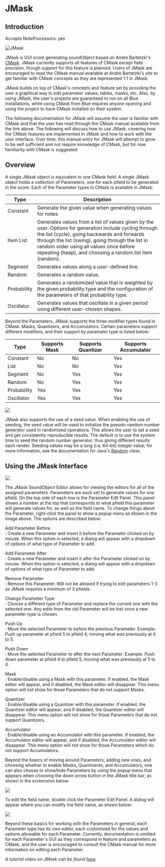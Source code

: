 # JMask

## Introduction

Accepts NoteProcessors: yes

![JMask](../../../images/JMask.png)

JMask is GUI score generating soundObject based on Andre Bartetzki's
[CMask](http://www.bartetzki.de/en/software.html). JMask currently
supports all features of CMask except field precision, though support
for this feature is planned. Users of JMask are encouraged to read the
CMask manual available at Andre Bartetzki's site to get familiar with
CMask concepts as they are represented 1:1 in JMask.

JMask builds on top of CMask's concepts and feature set by providing the
user a graphical way to edit parameter values, tables, masks, etc. Also,
by using JMask, the user's projects are guaranteed to run on all Blue
installations, while using CMask from Blue requires anyone opening and
using the project to have CMask installed on their system.

The following documentation for JMask will assume the user is familiar
with CMask and that the user has read through the CMask manual available
from the link above. The following will discuss how to use JMask,
covering how the CMask features are implemented in JMask and how to work
with the user interface. Over time, this manual entry for JMask will
attempt to grow to be self sufficient and not require knowledge of
CMask, but for now familiarity with CMask is suggested.

## Overview

A single JMask object is equivalent to one CMask field. A single JMask
object holds a collection of Parameters, one for each pfield to be
generated in the score. Each of the Parameter types in CMask is
available in JMask:

| Type        | Description                                                                                                                                                                                                                                                                                                       |
| ----------- | ----------------------------------------------------------------------------------------------------------------------------------------------------------------------------------------------------------------------------------------------------------------------------------------------------------------- |
| Constant    | Generate the given value when generating values for notes                                                                                                                                                                                                                                                         |
| Item List   | Generates values from a list of values given by the user. Options for generation include cycling through the list (cycle), going backwards and forwards through the list (swing), going through the list in random order using all values once before repeating (heap), and choosing a random list item (random). |
| Segment     | Generates values along a user-defined line.                                                                                                                                                                                                                                                                       |
| Random      | Generates a random value.                                                                                                                                                                                                                                                                                         |
| Probability | Generates a randomized value that is weighted by the given probability type and the configuration of the parameters of that probability type.                                                                                                                                                                     |
| Oscillator  | Generates values that oscillate in a given period using different user-chosen shapes.                                                                                                                                                                                                                             |


Beyond the Parameters, JMask supports the three modifier types found in
CMask: Masks, Quantizers, and Accumulators. Certain parameters support
different modifiers, and their support by paramater type is listed
below:

| Type        | Supports Mask | Supports Quantizer | Supports Accumulator |
| ----------- | ------------- | ------------------ | -------------------- |
| Constant    | No            | No                 | Yes                  |
| List        | No            | No                 | Yes                  |
| Segment     | No            | Yes                | Yes                  |
| Random      | No            | Yes                | Yes                  |
| Probability | Yes           | Yes                | Yes                  |
| Oscillator  | Yes           | Yes                | Yes                  |

![](../../../images/FlowchartJmask.png)

JMask also supports the use of a seed value. When enabling the use of
seeding, the seed value will be used to initialize the pseudo-random
number generator used in randomized operations. This allows the user to
set a seed and get consistently reproducible results. The default is to
use the system time to seed the random number generator, thus giving
different results each render. Seeding values may be a long (i.e, 64-bit)
integer value; for more information, see the documentation for Java's
[Random](https://docs.oracle.com/javase/8/docs/api/java/util/Random.html#Random-long-)
class.

## Using the JMask Interface

![](../../../images/jmask.png)

The JMask SoundObject Editor allows for viewing the editors for all of
the assigned parameters. Parameters are each set to generate values for
one pfield. On the top side of each row is the Parameter Edit Panel.
This panel shows a number at the top that corresponds to what pfield
this parameter will generate values for, as well as the field name. To
change things about the Parameter, right-click the panel to show a popup
menu as shown in the image above. The options are described below:

Add Parameter Before  
:   Create a new Parameter and insert it before the Parameter clicked on
    by mouse. When this option is selected, a dialog will appear with a
    dropdown of options of what type of Parameter to add.

Add Parameter After  
:   Create a new Parameter and insert it after the Parameter clicked on
    by mouse. When this option is selected, a dialog will appear with a
    dropdown of options of what type of Parameter to add.

Remove Parameter  
:   Remove this Parameter. Will not be allowed if trying to edit
    parameters 1-3 as JMask requires a minimum of 3 pfields.

Change Parameter Type  
:   Choose a different type of Parameter and replace the current one
    with the selected one. Any edits from the old Parameter will be lost
    once a new parameter type is chosen.

Push Up  
:   Move the selected Parameter to before the previous Parameter.
    Example: Push up parameter at pfield 5 to pfield 4, moving what was
    previously at 4 to 5.

Push Down  
:   Move the selected Parameter to after the next Parameter. Example:
    Push down parameter at pfield 4 to pfield 5, moving what was
    previously at 5 to 4.

Mask  
:   Enable/disable using a Mask with this parameter. If enabled, the
    Mask editor will appear, and if disabled, the Mask editor will
    disappear. This menu option will not show for those Parameters that
    do not support Masks.

Quantizer  
:   Enable/disable using a Quantizer with this parameter. If enabled,
    the Quantizer editor will appear, and if disabled, the Quantizer
    editor will disappear. This menu option will not show for those
    Parameters that do not support Quantizers.

Accumulator  
:   Enable/disable using an Accumulator with this parameter. If enabled,
    the Accumulator editor will appear, and if disabled, the Accumulator
    editor will disappear. This menu option will not show for those
    Parameters which do not support Accumulators.

Beyond the basics of moving around Parameters, adding new ones, and
choosing whether to enable Masks, Quantizeres, and Accumulators, one can
also choose to show/hide Parameters by using the popup menu that appears
when choosing the down arrow button in the JMask title bar, as shown in
the screenshot below.

![](../../../images/jmask2.png)

To edit the field name, double click the Parameter Edit Panel. A dialog
will appear where you can modify the field name, as shown below:

![](../../../images/jmask_field_name.png)

Beyond these basics for working with the Parameters in general, each
Parameter type has its own editor, each customized for the values and
options allowable for each Parameter. Currently, documentation is
omitted for each Parameter's GUI as they correspond in feature and
parameters as CMask, and the user is encouraged to consult the CMask
manual for more information on editing each Parameter.

_A tutorial video on JMask can be found [here](https://www.youtube.com/watch?v=CS3Fszd460w)._

